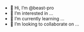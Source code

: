 - 👋 Hi, I’m @beast-pro
- 👀 I’m interested in ...
- 🌱 I’m currently learning ...
- 💞️ I’m looking to collaborate on ...

<!---
beast-pro/beast-pro is a ✨ special ✨ repository because its `README.md` (this file) appears on your GitHub profile.
You can click the Preview link to take a look at your changes.
--->

